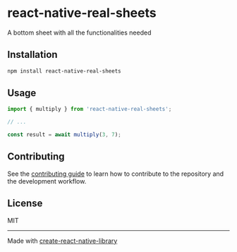 # react-native-real-sheets

A bottom sheet with all the functionalities needed

## Installation

```sh
npm install react-native-real-sheets
```

## Usage


```js
import { multiply } from 'react-native-real-sheets';

// ...

const result = await multiply(3, 7);
```


## Contributing

See the [contributing guide](CONTRIBUTING.md) to learn how to contribute to the repository and the development workflow.

## License

MIT

---

Made with [create-react-native-library](https://github.com/callstack/react-native-builder-bob)
